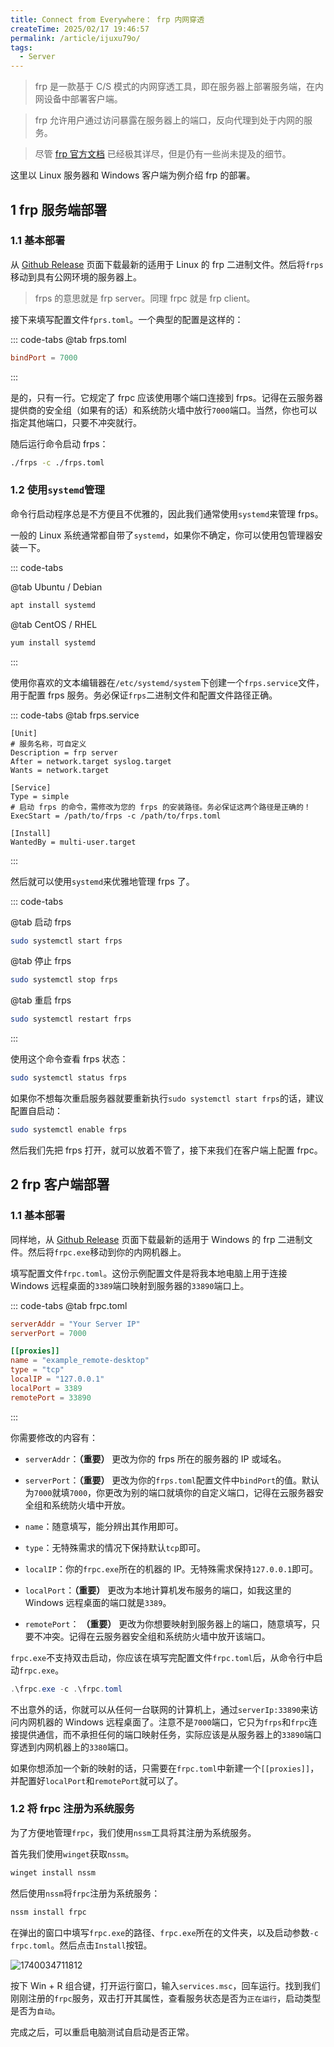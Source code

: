 ```yaml
---
title: Connect from Everywhere： frp 内网穿透
createTime: 2025/02/17 19:46:57
permalink: /article/ijuxu79o/
tags:
  - Server
---
```


> frp 是一款基于 C/S 模式的内网穿透工具，即在服务器上部署服务端，在内网设备中部署客户端。

> frp 允许用户通过访问暴露在服务器上的端口，反向代理到处于内网的服务。

> 尽管 [frp 官方文档](https://gofrp.org/zh-cn/docs/) 已经极其详尽，但是仍有一些尚未提及的细节。

<!-- more -->

这里以 Linux 服务器和 Windows 客户端为例介绍 frp 的部署。

## 1 frp 服务端部署

### 1.1 基本部署

从 [Github Release](https://github.com/fatedier/frp/releases) 页面下载最新的适用于 Linux 的 frp 二进制文件。然后将`frps`移动到具有公网环境的服务器上。

> frps 的意思就是 frp server。同理 frpc 就是 frp client。

接下来填写配置文件`fprs.toml`。一个典型的配置是这样的：

::: code-tabs
@tab frps.toml
```toml
bindPort = 7000
```
:::

是的，只有一行。它规定了 frpc 应该使用哪个端口连接到 frps。记得在云服务器提供商的安全组（如果有的话）和系统防火墙中放行`7000`端口。当然，你也可以指定其他端口，只要不冲突就行。

随后运行命令启动 frps：

```bash
./frps -c ./frps.toml
```

### 1.2 使用`systemd`管理

命令行启动程序总是不方便且不优雅的，因此我们通常使用`systemd`来管理 frps。

一般的 Linux 系统通常都自带了`systemd`，如果你不确定，你可以使用包管理器安装一下。

::: code-tabs

@tab Ubuntu / Debian
```bash
apt install systemd
```

@tab CentOS / RHEL
```bash
yum install systemd
```
:::

使用你喜欢的文本编辑器在`/etc/systemd/system`下创建一个`frps.service`文件，用于配置 frps 服务。务必保证`frps`二进制文件和配置文件路径正确。

::: code-tabs
@tab frps.service
```
[Unit]
# 服务名称，可自定义
Description = frp server
After = network.target syslog.target
Wants = network.target

[Service]
Type = simple
# 启动 frps 的命令，需修改为您的 frps 的安装路径。务必保证这两个路径是正确的！
ExecStart = /path/to/frps -c /path/to/frps.toml

[Install]
WantedBy = multi-user.target
```
:::

然后就可以使用`systemd`来优雅地管理 frps 了。

::: code-tabs

@tab 启动 frps
```bash
sudo systemctl start frps
```

@tab  停止 frps
```bash
sudo systemctl stop frps
```

@tab  重启 frps
```bash
sudo systemctl restart frps
```
:::

使用这个命令查看 frps 状态：

```bash
sudo systemctl status frps
```

如果你不想每次重启服务器就要重新执行`sudo systemctl start frps`的话，建议配置自启动：
```bash
sudo systemctl enable frps
```


然后我们先把 frps 打开，就可以放着不管了，接下来我们在客户端上配置 frpc。


## 2  frp 客户端部署

### 1.1 基本部署

同样地，从 [Github Release](https://github.com/fatedier/frp/releases) 页面下载最新的适用于 Windows 的 frp 二进制文件。然后将`frpc.exe`移动到你的内网机器上。

填写配置文件`frpc.toml`。这份示例配置文件是将我本地电脑上用于连接 Windows 远程桌面的`3389`端口映射到服务器的`33890`端口上。

::: code-tabs
@tab frpc.toml
```toml
serverAddr = "Your Server IP"
serverPort = 7000

[[proxies]]
name = "example_remote-desktop"
type = "tcp"
localIP = "127.0.0.1"
localPort = 3389
remotePort = 33890
```
:::

你需要修改的内容有：

- `serverAddr`：**（重要）** 更改为你的 frps 所在的服务器的 IP 或域名。
- `serverPort`：**（重要）** 更改为你的`frps.toml`配置文件中`bindPort`的值。默认为`7000`就填`7000`，你更改为别的端口就填你的自定义端口，记得在云服务器安全组和系统防火墙中开放。

- `name`：随意填写，能分辨出其作用即可。
- `type`：无特殊需求的情况下保持默认`tcp`即可。
- `localIP`：你的`frpc.exe`所在的机器的 IP。无特殊需求保持`127.0.0.1`即可。
- `localPort`：**（重要）** 更改为本地计算机发布服务的端口，如我这里的 Windows 远程桌面的端口就是`3389`。
- `remotePort`： **（重要）** 更改为你想要映射到服务器上的端口，随意填写，只要不冲突。记得在云服务器安全组和系统防火墙中放开该端口。

`frpc.exe`不支持双击启动，你应该在填写完配置文件`frpc.toml`后，从命令行中启动`frpc.exe`。

```powershell
.\frpc.exe -c .\frpc.toml
```

不出意外的话，你就可以从任何一台联网的计算机上，通过`serverIp:33890`来访问内网机器的 Windows 远程桌面了。注意不是`7000`端口，它只为`frps`和`frpc`连接提供通信，而不承担任何的端口映射任务，实际应该是从服务器上的`33890`端口穿透到内网机器上的`3380`端口。

如果你想添加一个新的映射的话，只需要在`frpc.toml`中新建一个`[[proxies]]`，并配置好`localPort`和`remotePort`就可以了。

### 1.2 将 frpc 注册为系统服务

为了方便地管理`frpc`，我们使用`nssm`工具将其注册为系统服务。

首先我们使用`winget`获取`nssm`。

```powershell
winget install nssm
```

然后使用`nssm`将`frpc`注册为系统服务：

```powershell
nssm install frpc
```

在弹出的窗口中填写`frpc.exe`的路径、`frpc.exe`所在的文件夹，以及启动参数`-c frpc.toml`。然后点击`Install`按钮。

![1740034711812](https://cdn.jsdelivr.net/gh/YOYOYOAKE/YOYOPics/articles/250217-frp内网穿透/1740034711812.png)

按下 Win + R 组合键，打开运行窗口，输入`services.msc`，回车运行。找到我们刚刚注册的`frpc`服务，双击打开其属性，查看服务状态是否为`正在运行`，启动类型是否为`自动`。

完成之后，可以重启电脑测试自启动是否正常。